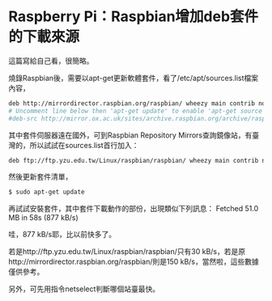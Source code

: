 # Raspberry Pi：Raspbian增加deb套件的下載來源


這篇寫給自己看，很簡略。

燒錄Raspbian後，需要以apt-get更新軟體套件，看了/etc/apt/sources.list檔案內容，

```sh
deb http://mirrordirector.raspbian.org/raspbian/ wheezy main contrib non-free rpi
# Uncomment line below then 'apt-get update' to enable 'apt-get source'
#deb-src http://mirror.ox.ac.uk/sites/archive.raspbian.org/archive/raspbian/ wheezy main contrib non-free rpi
```


其中套件伺服器遠在國外，可到Raspbian Repository Mirrors查詢鏡像站，有臺灣的，所以試試在sources.list首行加入：

```sh
deb ftp://ftp.yzu.edu.tw/Linux/raspbian/raspbian/ wheezy main contrib non-free rpi
```

然後更新套件清單，
```sh
$ sudo apt-get update
```

再試試安裝套件，其中套件下載動作的部份，出現類似下列訊息：
Fetched 51.0 MB in 58s (877 kB/s)

哇，877 kB/s耶，比以前快多了。

若是http://ftp.yzu.edu.tw/Linux/raspbian/raspbian/只有30 kB/s，若是原http://mirrordirector.raspbian.org/raspbian/則是150 kB/s，當然啦，這些數據僅供參考。

另外，可先用指令netselect判斷哪個站臺最快。